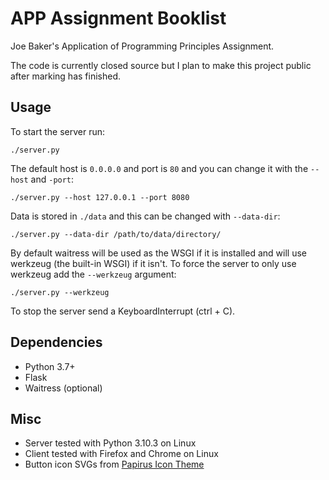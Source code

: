 # APP Assignment Booklist

Joe Baker's Application of Programming Principles Assignment.

The code is currently closed source but I plan to make this project public after marking has finished.

## Usage

To start the server run:

`./server.py`

The default host is `0.0.0.0` and port is `80` and you can change it with the `--host` and `-port`:

`./server.py --host 127.0.0.1 --port 8080`

Data is stored in `./data` and this can be changed with `--data-dir`:

`./server.py --data-dir /path/to/data/directory/`

By default waitress will be used as the WSGI if it is installed and will use werkzeug (the built-in WSGI) if it isn't. To force the server to only use werkzeug add the `--werkzeug` argument:

`./server.py --werkzeug`

To stop the server send a KeyboardInterrupt (ctrl + C).

## Dependencies

- Python 3.7+
- Flask
- Waitress (optional)

## Misc

- Server tested with Python 3.10.3 on Linux
- Client tested with Firefox and Chrome on Linux
- Button icon SVGs from [Papirus Icon Theme](https://github.com/PapirusDevelopmentTeam/papirus-icon-theme)
